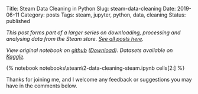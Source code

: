 Title: Steam Data Cleaning in Python
Slug: steam-data-cleaning
Date: 2019-06-11
Category: posts
Tags: steam, jupyter, python, data, cleaning
Status: published

*This post forms part of a larger series on downloading, processing and analysing data from the Steam store. [See all posts here]({tag}steam).*

*View original notebook on [github](https://github.com/nik-davis/steam-data-science-project) ([Download](http://nik-davis.github.io/notebooks/steam/2-data-cleaning-steam.ipynb)). Datasets available on [Kaggle](https://www.kaggle.com/nikdavis/datasets).*

{% notebook notebooks\steam\2-data-cleaning-steam.ipynb cells[2:] %}

Thanks for joining me, and I welcome any feedback or suggestions you may have in the comments below.